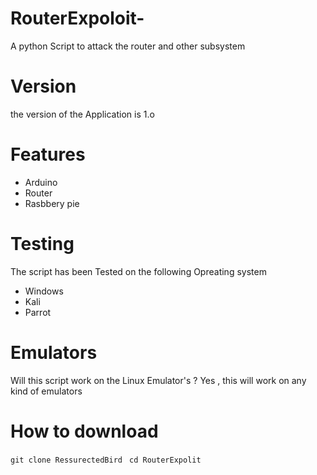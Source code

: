 # RouterExpoloit-
A python Script to attack the router and other subsystem 
# Version 
the version of the Application is 1.o 
# Features 
* Arduino 
* Router 
* Rasbbery pie 
# Testing 
The script has been Tested on the following Opreating system 
* Windows
* Kali 
* Parrot  
# Emulators 
Will this script work on the Linux Emulator's ?
Yes , this will  work on any kind of emulators
# How to download 
``
git clone RessurectedBird 
``
``
cd RouterExpolit
``
